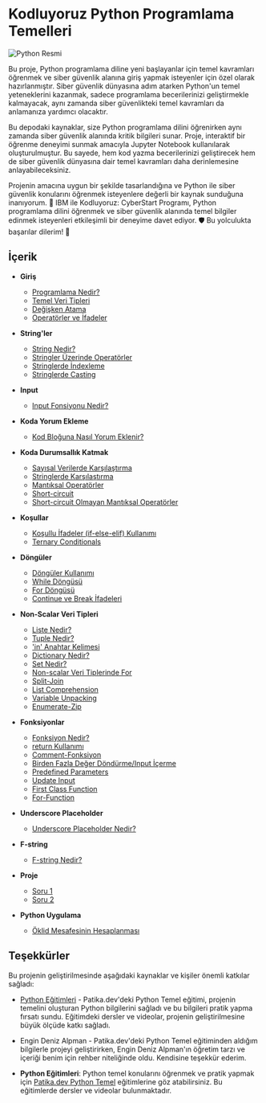 #  **Kodluyoruz Python Programlama Temelleri**

![Python Resmi](https://upload.wikimedia.org/wikipedia/commons/thumb/c/c3/Python-logo-notext.svg/240px-Python-logo-notext.svg.png)

Bu proje, Python programlama diline yeni başlayanlar için temel kavramları öğrenmek ve siber güvenlik alanına giriş yapmak isteyenler için özel olarak hazırlanmıştır. Siber güvenlik dünyasına adım atarken Python'un temel yeteneklerini kazanmak, sadece programlama becerilerinizi geliştirmekle kalmayacak, aynı zamanda siber güvenlikteki temel kavramları da anlamanıza yardımcı olacaktır.

Bu depodaki kaynaklar, size Python programlama dilini öğrenirken aynı zamanda siber güvenlik alanında kritik bilgileri sunar. Proje, interaktif bir öğrenme deneyimi sunmak amacıyla Jupyter Notebook kullanılarak oluşturulmuştur. Bu sayede, hem kod yazma becerilerinizi geliştirecek hem de siber güvenlik dünyasına dair temel kavramları daha derinlemesine anlayabileceksiniz.

Projenin amacına uygun bir şekilde tasarlandığına ve Python ile siber güvenlik konularını öğrenmek isteyenlere değerli bir kaynak sunduğuna inanıyorum. 🌟 IBM ile Kodluyoruz: CyberStart Programı, Python programlama dilini öğrenmek ve siber güvenlik alanında temel bilgiler edinmek isteyenleri etkileşimli bir deneyime davet ediyor. 🛡️ Bu yolculukta başarılar dilerim! 🚀


##  **İçerik**

- **Giriş**
  - [Programlama Nedir?](https://github.com/SumeyraBayrak/Kodluyoruz-Python-Programlama-Temelleri/blob/main/Kodluyoruz-Python-Programlama-Temelleri/Python-1/1-%20Giri%C5%9F/1-programlama-nedir.ipynb)
  - [Temel Veri Tipleri](https://github.com/SumeyraBayrak/Kodluyoruz-Python-Programlama-Temelleri/blob/main/Kodluyoruz-Python-Programlama-Temelleri/Python-1/1-%20Giri%C5%9F/2-temel-veri-tipleri.ipynb)
  - [Değişken Atama](https://github.com/SumeyraBayrak/Kodluyoruz-Python-Programlama-Temelleri/blob/main/Kodluyoruz-Python-Programlama-Temelleri/Python-1/1-%20Giri%C5%9F/3-degi%C5%9Fken-atama.ipynb)
  - [Operatörler ve İfadeler](https://github.com/SumeyraBayrak/Kodluyoruz-Python-Programlama-Temelleri/blob/main/Kodluyoruz-Python-Programlama-Temelleri/Python-1/1-%20Giri%C5%9F/4-operatorler-ve-ifadeler.ipynb)

- **String'ler**
  - [String Nedir?](https://github.com/SumeyraBayrak/Kodluyoruz-Python-Programlama-Temelleri/blob/main/Kodluyoruz-Python-Programlama-Temelleri/Python-1/2-%20Stringler/1-stringler.ipynb
)
  - [Stringler Üzerinde Operatörler](https://github.com/SumeyraBayrak/Kodluyoruz-Python-Programlama-Temelleri/blob/main/Kodluyoruz-Python-Programlama-Temelleri/Python-1/2-%20Stringler/2-stingler-uzerinde-operatorler.ipynb
)
  - [Stringlerde İndexleme](https://github.com/SumeyraBayrak/Kodluyoruz-Python-Programlama-Temelleri/blob/main/Kodluyoruz-Python-Programlama-Temelleri/Python-1/2-%20Stringler/3-stringlerde-indexleme.ipynb)
  - [Stringlerde Casting](https://github.com/SumeyraBayrak/Kodluyoruz-Python-Programlama-Temelleri/blob/main/Kodluyoruz-Python-Programlama-Temelleri/Python-1/2-%20Stringler/4-casting.ipynb)

- **Input**
  - [Input Fonsiyonu Nedir?](https://github.com/SumeyraBayrak/Kodluyoruz-Python-Programlama-Temelleri/blob/main/Kodluyoruz-Python-Programlama-Temelleri/Python-1/3-%20Input/1-input.ipynb
)

- **Koda Yorum Ekleme**
  - [Kod Bloğuna Nasıl Yorum Eklenir?](https://github.com/SumeyraBayrak/Kodluyoruz-Python-Programlama-Temelleri/blob/main/Kodluyoruz-Python-Programlama-Temelleri/Python-1/4-%20Koda%20Yorum%20Ekleme/1-koda-yorum-ekleme.ipynb
)

- **Koda Durumsallık Katmak**
  - [Sayısal Verilerde Karşılaştırma](https://github.com/SumeyraBayrak/Kodluyoruz-Python-Programlama-Temelleri/blob/main/Kodluyoruz-Python-Programlama-Temelleri/Python-1/5-%20Koda%20Durumsall%C4%B1k%20Katmak/1-say%C4%B1sal-verilerde-kars%C4%B1last%C4%B1rma.ipynb
)
  - [Stringlerde Karşılaştırma](
https://github.com/SumeyraBayrak/Kodluyoruz-Python-Programlama-Temelleri/blob/main/Kodluyoruz-Python-Programlama-Temelleri/Python-1/5-%20Koda%20Durumsall%C4%B1k%20Katmak/2-stringlerde-kar%C5%9F%C4%B1la%C5%9Ft%C4%B1rma.ipynb)
  - [Mantıksal Operatörler](https://github.com/SumeyraBayrak/Kodluyoruz-Python-Programlama-Temelleri/blob/main/Kodluyoruz-Python-Programlama-Temelleri/Python-1/5-%20Koda%20Durumsall%C4%B1k%20Katmak/3-mat%C4%B1ksal-operatorler.ipynb
)
  - [Short-circuit](https://github.com/SumeyraBayrak/Kodluyoruz-Python-Programlama-Temelleri/blob/main/Kodluyoruz-Python-Programlama-Temelleri/Python-1/5-%20Koda%20Durumsall%C4%B1k%20Katmak/4-short-circuit.ipynb
)
  - [Short-circuit Olmayan Mantıksal Operatörler](https://github.com/SumeyraBayrak/Kodluyoruz-Python-Programlama-Temelleri/blob/main/Kodluyoruz-Python-Programlama-Temelleri/Python-1/5-%20Koda%20Durumsall%C4%B1k%20Katmak/5-short-circuit-olmayan-mant%C4%B1ksal-operatorler.ipynb)

- **Koşullar**
  - [Koşullu İfadeler (if-else-elif) Kullanımı](https://github.com/SumeyraBayrak/Kodluyoruz-Python-Programlama-Temelleri/blob/main/Kodluyoruz-Python-Programlama-Temelleri/Python-1/6-%20Ko%C5%9Fullar/1-if-else-elif.ipynb
)
  - [Ternary Conditionals](https://github.com/SumeyraBayrak/Kodluyoruz-Python-Programlama-Temelleri/blob/main/Kodluyoruz-Python-Programlama-Temelleri/Python-1/6-%20Ko%C5%9Fullar/2-ternary-conditional.ipynb)

- **Döngüler**
  - [Döngüler Kullanımı](https://github.com/SumeyraBayrak/Kodluyoruz-Python-Programlama-Temelleri/blob/main/Kodluyoruz-Python-Programlama-Temelleri/Python-1/7-D%C3%B6ng%C3%BCler/1-d%C3%B6ng%C3%BCler.ipynb)
  - [While Döngüsü](https://github.com/SumeyraBayrak/Kodluyoruz-Python-Programlama-Temelleri/blob/main/Kodluyoruz-Python-Programlama-Temelleri/Python-1/7-D%C3%B6ng%C3%BCler/2-while.ipynb)
  - [For Döngüsü](https://github.com/SumeyraBayrak/Kodluyoruz-Python-Programlama-Temelleri/blob/main/Kodluyoruz-Python-Programlama-Temelleri/Python-1/7-D%C3%B6ng%C3%BCler/3-for.ipynb)
  - [Continue ve Break İfadeleri](https://github.com/SumeyraBayrak/Kodluyoruz-Python-Programlama-Temelleri/blob/main/Kodluyoruz-Python-Programlama-Temelleri/Python-1/7-D%C3%B6ng%C3%BCler/4-break-continue.ipynb)

- **Non-Scalar Veri Tipleri**
  - [Liste Nedir?](https://github.com/SumeyraBayrak/Kodluyoruz-Python-Programlama-Temelleri/blob/main/Kodluyoruz-Python-Programlama-Temelleri/Python-2/1-%20Non-scalar%20Veri%20Tipleri/1-list.ipynb
)
  - [Tuple Nedir?](https://github.com/SumeyraBayrak/Kodluyoruz-Python-Programlama-Temelleri/blob/main/Kodluyoruz-Python-Programlama-Temelleri/Python-2/1-%20Non-scalar%20Veri%20Tipleri/2-tuple.ipynb)
  - ['in' Anahtar Kelimesi](https://github.com/SumeyraBayrak/Kodluyoruz-Python-Programlama-Temelleri/blob/main/Kodluyoruz-Python-Programlama-Temelleri/Python-2/1-%20Non-scalar%20Veri%20Tipleri/3-in.ipynb)
  - [Dictionary Nedir?](https://github.com/SumeyraBayrak/Kodluyoruz-Python-Programlama-Temelleri/blob/main/Kodluyoruz-Python-Programlama-Temelleri/Python-2/1-%20Non-scalar%20Veri%20Tipleri/4-dictionary.ipynb)
  - [Set Nedir?](https://github.com/SumeyraBayrak/Kodluyoruz-Python-Programlama-Temelleri/blob/main/Kodluyoruz-Python-Programlama-Temelleri/Python-2/1-%20Non-scalar%20Veri%20Tipleri/5-set.ipynb)
  - [Non-scalar Veri Tiplerinde For](https://github.com/SumeyraBayrak/Kodluyoruz-Python-Programlama-Temelleri/blob/main/Kodluyoruz-Python-Programlama-Temelleri/Python-2/1-%20Non-scalar%20Veri%20Tipleri/6-non-scalar-veri-tiplerinde-for.ipynb)
  - [Split-Join](https://github.com/SumeyraBayrak/Kodluyoruz-Python-Programlama-Temelleri/blob/main/Kodluyoruz-Python-Programlama-Temelleri/Python-2/1-%20Non-scalar%20Veri%20Tipleri/7-split-ve-join.ipynb)
  - [List Comprehension](https://github.com/SumeyraBayrak/Kodluyoruz-Python-Programlama-Temelleri/blob/main/Kodluyoruz-Python-Programlama-Temelleri/Python-2/1-%20Non-scalar%20Veri%20Tipleri/8-comprehensions.ipynb)
  - [Variable Unpacking](https://github.com/SumeyraBayrak/Kodluyoruz-Python-Programlama-Temelleri/blob/main/Kodluyoruz-Python-Programlama-Temelleri/Python-2/1-%20Non-scalar%20Veri%20Tipleri/9-variable-unpacking.ipynb)
  - [Enumerate-Zip](https://github.com/SumeyraBayrak/Kodluyoruz-Python-Programlama-Temelleri/blob/main/Kodluyoruz-Python-Programlama-Temelleri/Python-2/1-%20Non-scalar%20Veri%20Tipleri/10-enumerate-zip.ipynb)

- **Fonksiyonlar**
  - [Fonksiyon Nedir?](https://github.com/SumeyraBayrak/Kodluyoruz-Python-Programlama-Temelleri/blob/main/Kodluyoruz-Python-Programlama-Temelleri/Python-2/2-%20Fonksiyonlar/1-fonksiyon-nedir.ipynb)
  - [return Kullanımı](https://github.com/SumeyraBayrak/Kodluyoruz-Python-Programlama-Temelleri/blob/main/Kodluyoruz-Python-Programlama-Temelleri/Python-2/2-%20Fonksiyonlar/2-return.ipynb)
  - [Comment-Fonksiyon](https://github.com/SumeyraBayrak/Kodluyoruz-Python-Programlama-Temelleri/blob/main/Kodluyoruz-Python-Programlama-Temelleri/Python-2/2-%20Fonksiyonlar/3-comment-fonksiyon.ipynb)
  - [Birden Fazla Değer Döndürme/Input İçerme](https://github.com/SumeyraBayrak/Kodluyoruz-Python-Programlama-Temelleri/blob/main/Kodluyoruz-Python-Programlama-Temelleri/Python-2/2-%20Fonksiyonlar/4-birden-fazla-parametre-de%C4%9Fer.ipynb)
  - [Predefined Parameters](https://github.com/SumeyraBayrak/Kodluyoruz-Python-Programlama-Temelleri/blob/main/Kodluyoruz-Python-Programlama-Temelleri/Python-2/2-%20Fonksiyonlar/5-default-parameters.ipynb)
  - [Update Input](https://github.com/SumeyraBayrak/Kodluyoruz-Python-Programlama-Temelleri/blob/main/Kodluyoruz-Python-Programlama-Temelleri/Python-2/2-%20Fonksiyonlar/6-update-input.ipynb)
  - [First Class Function](https://github.com/SumeyraBayrak/Kodluyoruz-Python-Programlama-Temelleri/blob/main/Kodluyoruz-Python-Programlama-Temelleri/Python-2/2-%20Fonksiyonlar/7-first-class-function.ipynb)
  - [For-Function](https://github.com/SumeyraBayrak/Kodluyoruz-Python-Programlama-Temelleri/blob/main/Kodluyoruz-Python-Programlama-Temelleri/Python-2/2-%20Fonksiyonlar/8-for-function.ipynb
)

- **Underscore Placeholder**
  - [Underscore Placeholder Nedir?](https://github.com/SumeyraBayrak/Kodluyoruz-Python-Programlama-Temelleri/blob/main/Kodluyoruz-Python-Programlama-Temelleri/Python-2/3-%20Underscore-Placeholder/1-underscore-placeholder.ipynb)

- **F-string**
  - [F-string Nedir?](https://github.com/SumeyraBayrak/Kodluyoruz-Python-Programlama-Temelleri/blob/main/Kodluyoruz-Python-Programlama-Temelleri/Python-2/4-%20F-String/1-fstring.ipynb)

- **Proje**
  - [Soru 1](https://github.com/SumeyraBayrak/Kodluyoruz-Python-Programlama-Temelleri/blob/main/Kodluyoruz-Python-Programlama-Temelleri/Python-2/5-%20Proje/1-soru1.ipynb)
  - [Soru 2](https://github.com/SumeyraBayrak/Kodluyoruz-Python-Programlama-Temelleri/blob/main/Kodluyoruz-Python-Programlama-Temelleri/Python-2/5-%20Proje/2-soru2.ipynb)

- **Python Uygulama**
  - [Öklid Mesafesinin Hesaplanması](https://github.com/SumeyraBayrak/Kodluyoruz-Python-Programlama-Temelleri/blob/main/Kodluyoruz-Python-Programlama-Temelleri/Python-2-Uygulama/%201-oklid-mesafesinin-hesaplanmas%C4%B1.ipynb)

##   **Teşekkürler**

Bu projenin geliştirilmesinde aşağıdaki kaynaklar ve kişiler önemli katkılar sağladı:

- [Python Eğitimleri](https://academy.patika.dev/tr/courses/python-temel/coderbyte-challenge) - Patika.dev'deki Python Temel eğitimi, projenin temelini oluşturan Python bilgilerini sağladı ve bu bilgileri pratik yapma fırsatı sundu. Eğitimdeki dersler ve videolar, projenin geliştirilmesine büyük ölçüde katkı sağladı.
- Engin Deniz Alpman - Patika.dev'deki Python Temel eğitiminden aldığım bilgilerle projeyi geliştirirken, Engin Deniz Alpman'ın öğretim tarzı ve içeriği benim için rehber niteliğinde oldu. Kendisine teşekkür ederim.

- **Python Eğitimleri**: Python temel konularını öğrenmek ve pratik yapmak için [Patika.dev Python Temel](https://academy.patika.dev/tr/courses/python-temel/coderbyte-challenge) eğitimlerine göz atabilirsiniz. Bu eğitimlerde dersler ve videolar bulunmaktadır.
